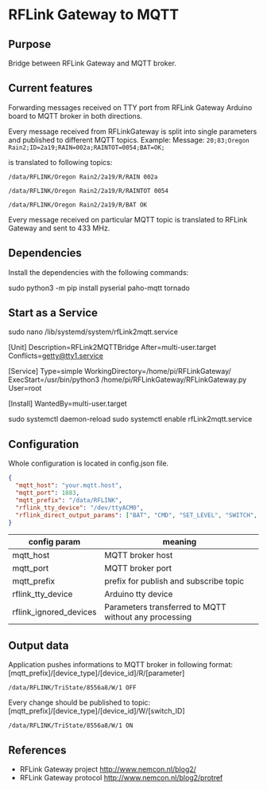 # RFLink Gateway to MQTT

## Purpose
Bridge between RFLink Gateway and MQTT broker.

## Current features
Forwarding messages received on TTY port from RFLink Gateway Arduino board
to MQTT broker in both directions.

Every message received from RFLinkGateway is split into single parameters
and published to different MQTT topics.
Example:
Message:
`20;83;Oregon Rain2;ID=2a19;RAIN=002a;RAINTOT=0054;BAT=OK;`

 is translated to following topics:

 `/data/RFLINK/Oregon Rain2/2a19/R/RAIN 002a`

 `/data/RFLINK/Oregon Rain2/2a19/R/RAINTOT 0054`

 `/data/RFLINK/Oregon Rain2/2a19/R/BAT OK`




Every message received on particular MQTT topic is translated to
RFLink Gateway and sent to 433 MHz.

## Dependencies
Install the dependencies with the following commands:

sudo python3 -m pip install pyserial paho-mqtt tornado

## Start as a Service

sudo nano /lib/systemd/system/rfLink2mqtt.service

[Unit]
Description=RFLink2MQTTBridge
After=multi-user.target
Conflicts=getty@tty1.service

[Service]
Type=simple
WorkingDirectory=/home/pi/RFLinkGateway/
ExecStart=/usr/bin/python3 /home/pi/RFLinkGateway/RFLinkGateway.py
User=root

[Install]
WantedBy=multi-user.target

sudo systemctl daemon-reload
sudo systemctl enable rfLink2mqtt.service


## Configuration

Whole configuration is located in config.json file.

```json
{
  "mqtt_host": "your.mqtt.host",
  "mqtt_port": 1883,
  "mqtt_prefix": "/data/RFLINK",
  "rflink_tty_device": "/dev/ttyACM0",
  "rflink_direct_output_params": ["BAT", "CMD", "SET_LEVEL", "SWITCH", "HUM", "CHIME", "PIR", "SMOKEALERT"]
}
```

config param | meaning
-------------|---------
| mqtt_host | MQTT broker host |
| mqtt_port | MQTT broker port|
| mqtt_prefix | prefix for publish and subscribe topic|
| rflink_tty_device | Arduino tty device |
| rflink_ignored_devices | Parameters transferred to MQTT without any processing|

## Output data
Application pushes informations to MQTT broker in following format:
[mqtt_prefix]/[device_type]/[device_id]/R/[parameter]

`/data/RFLINK/TriState/8556a8/W/1 OFF`

Every change should be published to topic:
[mqtt_prefix]/[device_type]/[device_id]/W/[switch_ID]

`/data/RFLINK/TriState/8556a8/W/1 ON`


## References
- RFLink Gateway project http://www.nemcon.nl/blog2/
- RFLink Gateway protocol http://www.nemcon.nl/blog2/protref
